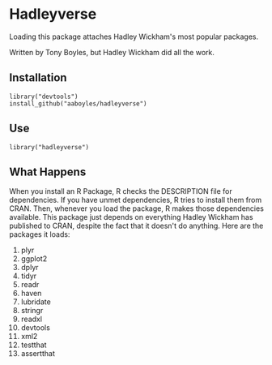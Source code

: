 Hadleyverse
==========

Loading this package attaches Hadley Wickham's most popular packages.

Written by Tony Boyles, but Hadley Wickham did all the work.

Installation
-------------

    library("devtools")
    install_github("aaboyles/hadleyverse")

Use
-----

    library("hadleyverse")

What Happens
-----------------

When you install an R Package, R checks the DESCRIPTION file for dependencies. If you have unmet dependencies, R tries to install them from CRAN.  Then, whenever you load the package, R makes those dependencies available.  This package just depends on everything Hadley Wickham has published to CRAN, despite the fact that it doesn't do anything.  Here are the packages it loads:

 1. plyr
 2. ggplot2
 3. dplyr
 4. tidyr
 5. readr
 6. haven
 7. lubridate
 8. stringr
 9. readxl
 10. devtools
 11. xml2
 12. testthat
 13. assertthat


